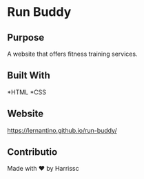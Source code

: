 # Run Buddy

## Purpose
A website that offers fitness training services.

## Built With
*HTML
*CSS

## Website
https://lernantino.github.io/run-buddy/

## Contributio
Made with ❤️ by Harrissc
